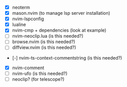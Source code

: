 - [x] neoterm
- [x] mason.nvim (to manage lsp server installation)
- [x] nvim-lspconfig
- [x] lualine
- [x] nvim-cmp + dependencies (look at example)
- [ ] nvim-neoclip.lua (is this needed?) 
- [ ] browse.nvim (is this needed?)
- [ ] diffview.nvim (is this needed?)
- [-] nvim-ts-context-commentstring (is this needed?)
- [x] nvim-comment
- [ ] nvim-ufo (is this needed?)
- [ ] neoclip? (for telescope?)
